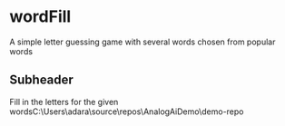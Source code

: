 # wordFill
A simple letter guessing game with several words chosen from popular words
## Subheader
Fill in the letters for the given wordsC:\Users\adara\source\repos\AnalogAiDemo\demo-repo